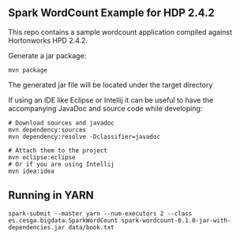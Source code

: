 Spark WordCount Example for HDP 2.4.2
-----------------------------------------
This repo contains a sample wordcount application compiled against Hortonworks HPD 2.4.2.

Generate a jar package:

    mvn package

The generated jar file will be located under the target directory

If using an IDE like Eclipse or Intellij it can be useful to have the accompanying JavaDoc and source code while developing:

    # Download sources and javadoc
    mvn dependency:sources
    mvn dependency:resolve -Dclassifier=javadoc

    # Attach them to the project
    mvn eclipse:eclipse
    # Or if you are using Intellij
    mvn idea:idea

Running in YARN
---------------
```
spark-submit --master yarn --num-executors 2 --class es.cesga.bigdata.SparkWordCount spark-wordcount-0.1.0-jar-with-dependencies.jar data/book.txt
```

